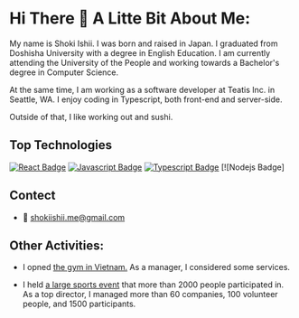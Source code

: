 # Hi There 👋 A Litte Bit About Me:

My name is Shoki Ishii. I was born and raised in Japan. I graduated from Doshisha University with a degree in English Education.
I am currently attending the University of the People and working towards a Bachelor's degree in Computer Science.

At the same time, I am working as a software developer at Teatis Inc. in Seattle, WA.
I enjoy coding in Typescript, both front-end and server-side.

Outside of that, I like working out and sushi.

## Top Technologies

[![React Badge](https://img.shields.io/badge/-React-61DBFB?style=for-the-badge&labelColor=black&logo=react&logoColor=61DBFB)](#) [![Javascript Badge](https://img.shields.io/badge/-Javascript-F0DB4F?style=for-the-badge&labelColor=black&logo=javascript&logoColor=F0DB4F)](#) [![Typescript Badge](https://img.shields.io/badge/-Typescript-007acc?style=for-the-badge&labelColor=black&logo=typescript&logoColor=007acc)](#) [![Nodejs Badge]


## Contect
- :email: shokiishii.me@gmail.com



## Other Activities:
- I opned [the gym in Vietnam.](https://www.vehofitness.com)
As a manager, I considered some services.


- I held [a large sports event](https://www.jbav-ekiden.com/9) that more than 2000 people participated in.
As a top director, I managed more than 60 companies, 100 volunteer people, and 1500 participants.





